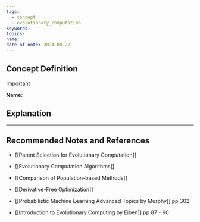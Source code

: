 ```yaml
---
tags:
  - concept
  - evolutionary_computation
keywords: 
topics: 
name: 
date of note: 2024-08-27
---
```


## Concept Definition

>[!important]
>**Name**: 



## Explanation





-----------
##  Recommended Notes and References



- [[Parent Selection for Evolutionary Computation]]
- [[Evolutionary Computation Algorithms]]
- [[Comparison of Population-based Methods]]
- [[Derivative-Free Optimization]]


- [[Probabilistic Machine Learning Advanced Topics by Murphy]] pp 302
- [[Introduction to Evolutionary Computing by Eiben]] pp 87 - 90